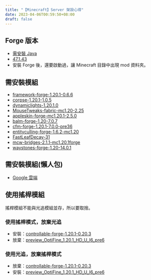 ```yaml
---
title: "【Minecraft】Server 架設心得"
date: 2023-04-06T00:59:50+08:00
draft: false
---
```


## Forge 版本

- [需安裝 Java](https://www.java.com/zh-TW/download/windows_offline.jsp)
- [47.1.43](https://files.minecraftforge.net/net/minecraftforge/forge/)
- 安裝 Forge 後，還要啟動過，讓 Minecraft 目錄中出現 mod 資料夾。

## 需安裝模組

- [framework-forge-1.20.1-0.6.6](https://www.curseforge.com/minecraft/mc-mods/framework/files/4613816)
- [corpse-1.20.1-1.0.5](https://www.curseforge.com/minecraft/mc-mods/corpse/files/4678972)
- [dynamiclights-1.20.1.0](https://www.curseforge.com/minecraft/mc-mods/dynamic-lights/files/4588517)
- [MouseTweaks-fabric-mc1.20-2.25](https://www.curseforge.com/minecraft/mc-mods/mouse-tweaks/files/4581240)
- [appleskin-forge-mc1.20.1-2.5.0](https://www.curseforge.com/minecraft/mc-mods/appleskin/files/4605078)
- [balm-forge-1.20-7.0.7](https://www.curseforge.com/minecraft/mc-mods/balm/files/4670591)
- [cfm-forge-1.20.1-7.0.0-pre36](https://www.curseforge.com/minecraft/mc-mods/mrcrayfish-furniture-mod/files/4602980)
- [entityculling-forge-1.6.2-mc1.20](https://www.curseforge.com/minecraft/mc-mods/entityculling/files/4573621)
- [FastLeafDecay-31](https://www.curseforge.com/minecraft/mc-mods/fast-leaf-decay/files/4620069)
- [mcw-bridges-2.1.1-mc1.20.1forge](https://www.curseforge.com/minecraft/mc-mods/macaws-bridges/files/4605466)
- [waystones-forge-1.20-14.0.1](https://www.curseforge.com/minecraft/mc-mods/waystones/files/4635315)

## 需安裝模組(懶人包)

- [Google 雲端](https://drive.google.com/drive/folders/163F8mPe96L3Nh8qENsSoLj848zZkI4T8?usp=sharing)

## 使用搖桿模組

搖桿模組不能與光追模組並存，所以要取捨。

### 使用搖桿模式，放棄光追

- 安裝：[controllable-forge-1.20.1-0.20.3](https://www.curseforge.com/minecraft/mc-mods/controllable/files/4598985)
- 放棄：[preview_OptiFine_1.20.1_HD_U_I6_pre6](https://optifine.net/downloads)

### 使用光追，放棄搖桿模式

- 放棄：[controllable-forge-1.20.1-0.20.3](https://www.curseforge.com/minecraft/mc-mods/controllable/files/4598985)
- 安裝：[preview_OptiFine_1.20.1_HD_U_I6_pre6](https://optifine.net/downloads)
  